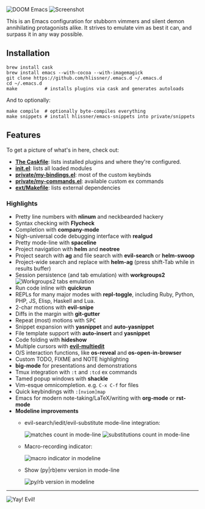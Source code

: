 ![DOOM Emacs](/../screenshots/scratch.png?raw=true)
![Screenshot](/../screenshots/main.png?raw=true)

This is an Emacs configuration for stubborn vimmers and silent demon
annihilating protagonists alike. It strives to emulate vim as best it can, and
surpass it in any way possible.

## Installation

```
brew install cask
brew install emacs --with-cocoa --with-imagemagick
git clone https://github.com/hlissner/.emacs.d ~/.emacs.d
cd ~/.emacs.d
make          # installs plugins via cask and generates autoloads
```

And to optionally:

```
make compile  # optionally byte-compiles everything
make snippets # install hlissner/emacs-snippets into private/snippets
```

## Features

To get a picture of what's in here, check out:

* **[The Caskfile](Cask)**: lists installed plugins and where they're configured.
* **[init.el](init.el)**: lists all loaded modules
* **[private/my-bindings.el](private/my-bindings.el)**: most of the custom keybinds
* **[private/my-commands.el](private/my-commands.el)**: available custom ex commands
* **[ext/Makefile](ext/Makefile)**: lists external dependencies

### Highlights

* Pretty line numbers with **nlinum** and neckbearded hackery
* Syntax checking with **Flycheck**
* Completion with **company-mode**
* Nigh-universal code debugging interface with **realgud**
* Pretty mode-line with **spaceline**
* Project navigation with **helm** and **neotree**
* Project search with **ag** and file search with **evil-search** or **helm-swoop**
* Project-wide search and replace with **helm-ag** (press shift-Tab while in results
  buffer)
* Session persistence (and tab emulation) with **workgroups2**
  ![Workgroups2 tabs emulation](/../screenshots/tabs.png?raw=true)
* Run code inline with **quickrun**
* REPLs for many major modes with **repl-toggle**, including Ruby, Python,
  PHP, JS, Elisp, Haskell and Lua.
* 2-char motions with **evil-snipe**
* Diffs in the margin with **git-gutter**
* Repeat (most) motions with <kbd>SPC</kbd>
* Snippet expansion with **yasnippet** and **auto-yasnippet**
* File template support with **auto-insert** and **yasnippet**
* Code folding with **hideshow**
* Multiple cursors with **[evil-multiedit](https://github.com/hlissner/evil-multiedit)**
* O/S interaction functions, like **os-reveal** and **os-open-in-browser**
* Custom TODO, FIXME and NOTE highlighting
* **big-mode** for presentations and demonstrations
* Tmux integration with `:t` and `:tcd` ex commands
* Tamed popup windows with **shackle**
* Vim-esque omnicompletion. e.g. `C-x C-f` for files
* Quick keybindings with `:[nviom]map`
* Emacs for modern note-taking/LaTeX/writing with **org-mode** or **rst-mode**
* **Modeline improvements**
  * evil-search/iedit/evil-substitute mode-line integration:

    ![matches count in mode-line](/../screenshots/search.png?raw=true)
    ![substitutions count in mode-line](/../screenshots/subst.png?raw=true)
  * Macro-recording indicator:

    ![macro indicator in modeline](/../screenshots/macro.png?raw=true)
  * Show (py|rb)env version in mode-line

    ![py/rb version in modeline](/../screenshots/version.png?raw=true)

---
![Yay! Evil!](/../screenshots/cacochan.png)
